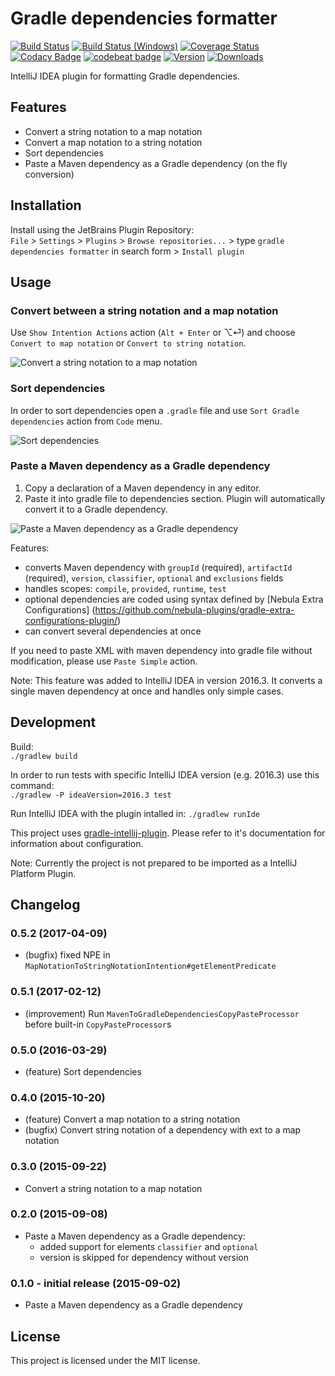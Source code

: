 # Gradle dependencies formatter
[![Build Status](https://travis-ci.org/platan/idea-gradle-dependencies-formatter.svg?branch=master)](https://travis-ci.org/platan/idea-gradle-dependencies-formatter) [![Build Status (Windows)](https://img.shields.io/appveyor/ci/platan/idea-gradle-dependencies-formatter/master.svg?label=build%20(Windows))](https://ci.appveyor.com/project/platan/idea-gradle-dependencies-formatter) [![Coverage Status](https://coveralls.io/repos/platan/idea-gradle-dependencies-formatter/badge.svg?branch=master&service=github)](https://coveralls.io/github/platan/idea-gradle-dependencies-formatter?branch=master) [![Codacy Badge](https://api.codacy.com/project/badge/Grade/1a2524f23e9b49538760cdce6368bf8e)](https://www.codacy.com/app/platan/idea-gradle-dependencies-formatter?utm_source=github.com&amp;utm_medium=referral&amp;utm_content=platan/idea-gradle-dependencies-formatter&amp;utm_campaign=Badge_Grade) [![codebeat badge](https://codebeat.co/badges/669c521f-7ecb-4e0a-a079-fa5c28ca17c7)](https://codebeat.co/projects/github-com-platan-idea-gradle-dependencies-formatter-master)
[![Version](https://img.shields.io/jetbrains/plugin/v/7937.svg?label=latest)](https://plugins.jetbrains.com/plugin/7937-gradle-dependencies-formatter)
[![Downloads](https://img.shields.io/jetbrains/plugin/d/7937.svg)](https://plugins.jetbrains.com/plugin/7937-gradle-dependencies-formatter)

IntelliJ IDEA plugin for formatting Gradle dependencies. 

## Features

- Convert a string notation to a map notation
- Convert a map notation to a string notation
- Sort dependencies
- Paste a Maven dependency as a Gradle dependency (on the fly conversion)

## Installation

Install using the JetBrains Plugin Repository:  
`File` > `Settings` > `Plugins` > `Browse repositories...` > type `gradle dependencies formatter` in search form > `Install plugin`

## Usage

### Convert between a string notation and a map notation

Use `Show Intention Actions` action (`Alt + Enter` or ⌥⏎) and choose `Convert to map notation` or `Convert to string notation`.

![Convert a string notation to a map notation](https://raw.githubusercontent.com/platan/idea-gradle-dependencies-formatter/master/readme/convert.gif)

### Sort dependencies

In order to sort dependencies open a `.gradle` file and use `Sort Gradle dependencies` action from `Code` menu. 

![Sort dependencies](https://raw.githubusercontent.com/platan/idea-gradle-dependencies-formatter/master/readme/sort.gif)

### Paste a Maven dependency as a Gradle dependency

1. Copy a declaration of a Maven dependency in any editor.
2. Paste it into gradle file to dependencies section. Plugin will automatically convert it to a Gradle dependency.

![Paste a Maven dependency as a Gradle dependency](https://raw.githubusercontent.com/platan/idea-gradle-dependencies-formatter/master/readme/paste.gif)

Features:
- converts Maven dependency with `groupId` (required), `artifactId` (required), `version`, `classifier`, `optional` and `exclusions` fields
- handles scopes: `compile`, `provided`, `runtime`, `test`
- optional dependencies are coded using syntax defined by [Nebula Extra Configurations] (https://github.com/nebula-plugins/gradle-extra-configurations-plugin/)
- can convert several dependencies at once

If you need to paste XML with maven dependency into gradle file without modification, please use `Paste Simple` action.

Note: This feature was added to IntelliJ IDEA in version 2016.3. It converts a single maven dependency at once and handles only simple cases. 

## Development

Build:  
`./gradlew build`

In order to run tests with specific IntelliJ IDEA version (e.g. 2016.3) use this command:  
`./gradlew -P ideaVersion=2016.3 test`

Run IntelliJ IDEA with the plugin intalled in:
`./gradlew runIde`

This project uses [gradle-intellij-plugin](https://github.com/JetBrains/gradle-intellij-plugin). Please refer to it's documentation for information about configuration. 

Note: Currently the project is not prepared to be imported as a IntelliJ Platform Plugin.

## Changelog

### 0.5.2 (2017-04-09)
- (bugfix) fixed NPE in `MapNotationToStringNotationIntention#getElementPredicate`

### 0.5.1 (2017-02-12)
- (improvement) Run `MavenToGradleDependenciesCopyPasteProcessor` before built-in `CopyPasteProcessor`s

### 0.5.0 (2016-03-29)
- (feature) Sort dependencies

### 0.4.0 (2015-10-20)
- (feature) Convert a map notation to a string notation
- (bugfix) Convert string notation of a dependency with ext to a map notation

### 0.3.0 (2015-09-22)
- Convert a string notation to a map notation

### 0.2.0 (2015-09-08)
- Paste a Maven dependency as a Gradle dependency:
    - added support for elements `classifier` and `optional`
    - version is skipped for dependency without version

### 0.1.0 - initial release (2015-09-02)
- Paste a Maven dependency as a Gradle dependency

## License

This project is licensed under the MIT license.

